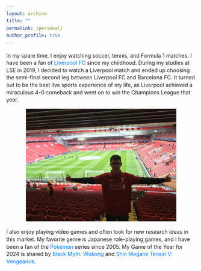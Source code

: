 ```yaml
---
layout: archive
title: ""
permalink: /personal/
author_profile: true
---
```


<style>
  body {
    line-height: 1.4; /* Adjust line spacing */
  }

  p, li {
    font-size: 1em; /* Font size for regular text */
  }

  .coauthors, .subcontent {
    font-size: 0.9em; /* Customize specific classes if needed */
  }

  /* Only remove underline and set color for links within .main-content */
  .main-content a,
  .main-content a:link,
  .main-content a:visited,
  .main-content a:hover,
  .main-content a:active {
    color: #007bff !important;
    text-decoration: none !important;
  }

  .abstract {
    display: none; /* Hide the abstract by default */
    text-align: justify; /* Justify text for better readability */
    margin-top: 5px;
  }

  h2, h3 {
    margin-top: 1.5em; /* Increase space above headings */
  }

  /* Indent subcontents and add bullet points for them */
  ul.subcontent {
    list-style-type: circle; /* Set bullet points to circles for subcontent */
    margin-left: 10px; /* Indent subcontents */
    padding-left: 10px; /* Reduce padding for subcontent */
  }

  /* Divider between each paper */
  .underline {
    display: block;
    margin: 20px 0;
    border-bottom: 1px solid #ddd;
  }
</style>

<script>
  function toggleAbstract(id) {
    var abstract = document.getElementById(id);
    if (abstract.style.display === "none" || abstract.style.display === "") {
      abstract.style.display = "block";
    } else {
      abstract.style.display = "none";
    }
  }
</script>

<div class="main-content" markdown="1">

In my spare time, I enjoy watching soccer, tennis, and Formula 1 matches. I have been a fan of [Liverpool FC](https://www.liverpoolfc.com) since my childhood. During my studies at LSE in 2019, I decided to watch a Liverpool match and ended up choosing the semi-final second leg between Liverpool FC and Barcelona FC. It turned out to be the best live sports experience of my life, as Liverpool achieved a miraculous 4–0 comeback and went on to win the Champions League that year.

<p align="center">
  <img 
    src="/images/personal_photo.JPG" 
    alt="Liverpool Live" 
    title="My experience at Anfield" 
    width="400"
/>
</p>

I also enjoy playing video games and often look for new research ideas in this market. My favorite genre is Japanese role-playing games, and I have been a fan of the [Pokémon](https://en.wikipedia.org/wiki/Pokémon) series since 2005. My Game of the Year for 2024 is shared by [Black Myth: Wukong](https://en.wikipedia.org/wiki/Black_Myth:_Wukong) and [Shin Megami Tensei V: Vengeance](https://en.wikipedia.org/wiki/Shin_Megami_Tensei_V).

</div>
